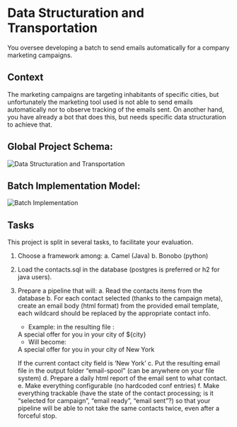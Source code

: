 # Data Structuration and Transportation
You oversee developing a batch to send emails automatically for a company marketing campaigns.

## Context
The marketing campaigns are targeting inhabitants of specific cities, but unfortunately the marketing tool used is not able to send emails automatically nor to observe tracking of the emails sent. On another hand, you have already a bot that does this, but needs specific data structuration to achieve that.

## Global Project Schema:
![Data Structuration and Transportation](https://user-images.githubusercontent.com/72979397/195388344-334763ad-1de8-43f5-ade0-4c0bb4b127e0.png)

## Batch Implementation Model:
![Batch Implementation](https://user-images.githubusercontent.com/72979397/195388463-ba2da1c1-028b-49d1-a638-96deda6a69df.png)

## Tasks
This project is split in several tasks, to facilitate your evaluation.
1.	Choose a framework among:
    a.	Camel (Java)
    b.	Bonobo (python)

2.	Load the contacts.sql in the database (postgres is preferred or h2 for java users).

3.	Prepare a pipeline that will:
    a.	Read the contacts items from the database
    b.	For each contact selected (thanks to the campaign meta),  create an email body (html format) from the provided email template, each wildcard should be replaced by the     appropriate contact info.

    - Example: in the resulting file :
    <td class="hero-subheader__title" style="font-size: 43px; font-weight: bold; padding: 80px 0 15px 0;" align="left">A special offer for you in your city of ${city}</td>

    - Will become:
    <td class="hero-subheader__title" style="font-size: 43px; font-weight: bold; padding: 80px 0 15px 0;" align="left">A special offer for you in your city of New York</td>

    If the current contact city field is ‘New York’
    c.	Put the resulting email file in the output folder “email-spool” (can be anywhere on your file system)
    d.	Prepare a daily html report of the email sent to what contact.
    e.	Make everything configurable (no hardcoded conf entries)
    f.	Make everything trackable (have the state of the contact processing; is it “selected for campaign”, “email ready”, “email sent”?) so that your pipeline will be able to     not take the same contacts twice, even after a forceful stop.
